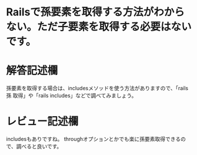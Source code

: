 # Railsで孫要素を取得する方法がわからない。ただ子要素を取得する必要はないです。
# 解答記述欄
孫要素を取得する場合は、includesメソッドを使う方法がありますので、「rails 孫 取得」や「rails includes」などで調べてみましょう。






# レビュー記述欄
includesもありですね。
throughオプションとかでも楽に孫要素取得できるので、調べると良いです。